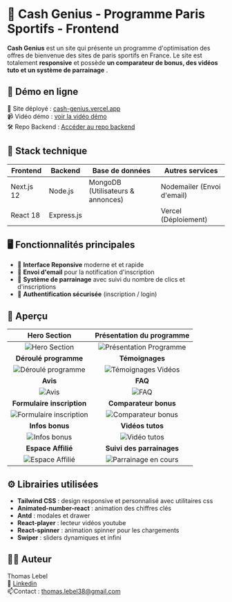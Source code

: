 
# 🧞 Cash Genius - Programme Paris Sportifs - Frontend

**Cash Genius** est un site qui présente un programme d'optimisation des offres de bienvenue des sites de paris sportifs en France. Le site est totalement **responsive** et possède **un comparateur de bonus, des vidéos tuto et un système de parrainage** .

## 🚀 Démo en ligne
🔗 Site déployé : [cash-genius.vercel.app](https://cash-genius.vercel.app/)\
📹 Vidéo démo : [voir la vidéo démo](https://vimeo.com/1057419477/b7ab82236b)\
🛠️ Repo Backend : [Accéder au repo backend](https://github.com/ThomasLebel/CashGenius-Backend)

## 🧱 Stack technique

| Frontend  | Backend | Base de données | Autres services |
| -------- |-------| ---------------| ---------------|
|Next.js 12|Node.js|MongoDB (Utilisateurs & annonces)| Nodemailer (Envoi d'email)|
|React 18|Express.js|| Vercel (Déploiement)|


## 🖥️ Fonctionnalités principales

*   🎨 **Interface Reponsive** moderne et et rapide
*   📧 **Envoi d'email** pour la notification d'inscription
*   🤝 **Système de parrainage** avec suivi du nombre de clics et d'inscriptions
*   🔐 **Authentification sécurisée** (inscription / login)

## 📸 Aperçu

|Hero Section | Présentation du programme |
|:-------:|:---------:|
|![Hero Section](https://github.com/user-attachments/assets/2a0ead46-529c-4c9f-97e3-70fd4fff3d54)|![Présentation Programme](https://github.com/user-attachments/assets/d09ad909-f5a0-478f-bc76-e6de887d4482)|
|**Déroulé programme** | **Témoignages** |
|![Déroulé programme](https://github.com/user-attachments/assets/da2704f9-6055-479d-9570-9a4602c8846a)|![Témoignages Vidéos](https://github.com/user-attachments/assets/1a0dd0f8-1d30-402e-9f1e-832fc5a02272)|
|**Avis** | **FAQ** |
|![Avis](https://github.com/user-attachments/assets/ac7c3d46-ed16-492c-a97f-3b7d8725c807)|![FAQ](https://github.com/user-attachments/assets/eb161fff-dc58-4b2e-901f-e68a3f36d597)|
|**Formulaire inscription** | **Comparateur bonus** |
|![Formulaire inscription](https://github.com/user-attachments/assets/71a892b4-34fb-4ab2-bb86-e83ab3524a29)|![Comparateur bonus](https://github.com/user-attachments/assets/9296c4f0-f92a-467a-b48f-59f944880b97)|
|**Infos bonus** | **Vidéos tutos** |
|![Infos bonus](https://github.com/user-attachments/assets/ce190903-f248-4ac7-a48c-66190ab877f4)|![Vidéo tutos](https://github.com/user-attachments/assets/a59b4f77-4c9d-481a-9106-81184e176b29)|
|**Espace Affilié** | **Suivi des parrainages** |
|![Espace Affilié](https://github.com/user-attachments/assets/c7d17862-34d7-47cc-b862-abb2036e813a)|![Parrainage en cours](https://github.com/user-attachments/assets/970966fd-8e7e-43fb-8f0a-a18def9fe1c2)|

## ⚙️ Librairies utilisées
* **Tailwind CSS** : design responsive et personnalisé avec utilitaires css
* **Animated-number-react** : animation des chiffres clés
* **Antd** : modales et drawer
* **React-player** : lecteur vidéos youtube
* **React-spinner** : animation spinner pour les chargements
* **Swiper** : sliders dynamiques et infini

## 👨‍💻 Auteur
Thomas Lebel\
🔗 [Linkedin](https://www.linkedin.com/in/thomas-lebel-6047ba129/)\
📫Contact : thomas.lebel38@gmail.com


